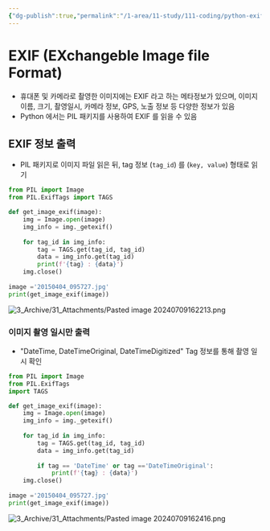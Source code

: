 ```yaml
---
{"dg-publish":true,"permalink":"/1-area/11-study/111-coding/python-exif/","tags":["Study/Camera"]}
---
```


# EXIF (EXchangeble Image file Format)
- 휴대폰 및 카메라로 촬영한 이미지에는 EXIF 라고 하는 메타정보가 있으며, 이미지 이름, 크기, 촬영일시, 카메라 정보, GPS, 노출 정보 등 다양한 정보가 있음
- Python 에서는 PIL 패키지를 사용하여 EXIF 를 읽을 수 있음

## EXIF 정보 출력
- PIL 패키지로 이미지 파일 읽은 뒤, tag 정보 (`tag_id`) 를 (`key, value`) 형태로 읽기

```python
from PIL import Image 
from PIL.ExifTags import TAGS 

def get_image_exif(image): 
	img = Image.open(image) 
	img_info = img._getexif() 
	
	for tag_id in img_info: 
		tag = TAGS.get(tag_id, tag_id) 
		data = img_info.get(tag_id) 
		print(f'{tag} : {data}') 
	img.close() 
	
image ='20150404_095727.jpg' 
print(get_image_exif(image))
```

![3_Archive/31_Attachments/Pasted image 20240709162213.png](/img/user/3_Archive/31_Attachments/Pasted%20image%2020240709162213.png)

### 이미지 촬영 일시만 출력
- "DateTime, DateTimeOriginal, DateTimeDigitized" Tag 정보를 통해 촬영 일시 확인

```python
from PIL import Image 
from PIL.ExifTags 
import TAGS 

def get_image_exif(image): 
	img = Image.open(image) 
	img_info = img._getexif() 
	
	for tag_id in img_info:
		tag = TAGS.get(tag_id, tag_id) 
		data = img_info.get(tag_id) 
		
		if tag == 'DateTime' or tag =='DateTimeOriginal': 
			print(f'{tag} : {data}') 
	img.close()
	
image ='20150404_095727.jpg' 
print(get_image_exif(image))
```

![3_Archive/31_Attachments/Pasted image 20240709162416.png](/img/user/3_Archive/31_Attachments/Pasted%20image%2020240709162416.png)

